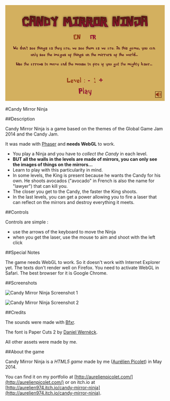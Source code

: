 ![Candy Mirror Ninja Screenshot Menu](screenshots/candy_mirror_ninja_screenshot_1_800x480.png)

#Candy Mirror Ninja

##Description

Candy Mirror Ninja is a game based on the themes of the Global Game Jam 2014 and the Candy Jam.

It was made with [Phaser](http://phaser.io/) and **needs WebGL** to work.

- You play a Ninja and you have to *collect the Candy* in each level.
- **BUT all the walls in the levels are made of mirrors, you can only see the images of things on the mirrors...**
- Learn to play with this particularity in mind.
- In some levels, the King is present because he wants the Candy for his own. He shoots avocados ("avocado" in French is also the name for "lawyer") that can kill you.
- The closer you get to the Candy, the faster the King shoots.
- In the last levels, you can get a power allowing you to fire a laser that can reflect on the mirrors and destroy everything it meets.

##Controls

Controls are simple :

- use the arrows of the keyboard to move the Ninja
- when you get the laser, use the mouse to aim and shoot with the left click

##Special Notes

The game needs WebGL to work. So it doesn't work with Internet Explorer yet. The texts don't render well on Firefox. You need to activate WebGL in Safari. The best browser for it is Google Chrome.

##Screenshots

![Candy Mirror Ninja Screenshot 1](candy_mirror_ninja_screenshot_2_800x480.png)

![Candy Mirror Ninja Screenshot 2](candy_mirror_ninja_screenshot_3_800x480.png)

##Credits

The sounds were made with [Bfxr](http://www.bfxr.net/).

The font is Paper Cuts 2 by [Daniel Wernëck](http://www.dafont.com/fr/profile.php?user=76985).

All other assets were made by me.

##About the game

Candy Mirror Ninja is a *HTML5 game* made by me ([Aurélien Picolet](https://twitter.com/AurelienPicolet)) in May 2014.

You can find it on my portfolio at [http://aurelienpicolet.com/](http://aurelienpicolet.com/) or on itch.io at [http://aurelien974.itch.io/candy-mirror-ninja](http://aurelien974.itch.io/candy-mirror-ninja).

